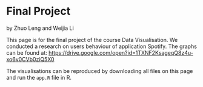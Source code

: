 #  Final Project

by Zhuo Leng and Weijia Li



This page is for the final project of the course Data Visualisation. We conducted a research on users behaviour of application Spotify. The graphs can be found at: https://drive.google.com/open?id=1TXNF2KsageqQ8z4u-xo6v0CVb0ziQ5X0


The visualisations can be reproduced by downloading all files on this page and run the `app.R` file in R.
